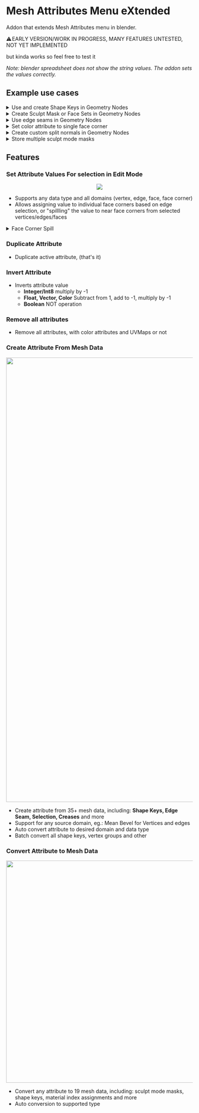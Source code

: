 # Mesh Attributes Menu eXtended
 Addon that extends Mesh Attributes menu in blender.



⚠️ EARLY VERSION/WORK IN PROGRESS, MANY FEATURES UNTESTED, NOT YET IMPLEMENTED 

but kinda works so feel free to test it

*Note: blender spreadsheet does not show the string values. The addon sets the values correctly.*

## Example use cases

<details> <summary>Use and create Shape Keys in Geometry Nodes</summary>
    <p align="center">
  <img width="600" src="https://i.imgur.com/tlvGPFj.gif">
</p>
    <ul><li>Create Shape Key Position Vector Attributes and use Set Position node</li>
          <li>Create Shape Key Offset Vector Attributes to use with Offset input of Set Position node</li>
</ul>
</details>

<details> <summary>Create Sculpt Mask or Face Sets in Geometry Nodes</summary>
    <p align="center">
  <img width="600" src="https://i.imgur.com/3evILQs.gif">
</p>
    <ul>
        <li>Convert float vertex attributes to sculpt mode mask</li>
        <li>Convert integer vertex attributes to face sets</li>
    </ul>
    <br>
</details>

<details> <summary>Use edge seams in Geometry Nodes</summary>
    <p align="center">
  <img width="600" src="https://i.imgur.com/acwuZ42.gif">
</p>
    <ul>
    <li>Convert edge seams to boolean edge attribute</li>
    </ul>
</details>

<details> <summary>Set color attribute to single face corner</summary>
    <p align="center">
  <img width="600" src="https://i.imgur.com/V153qx6.gif">
</p>
    <ul>
    <li>Using attribute value assignment menu</li>
    </ul>
</details>

<details> <summary>Create custom split normals in Geometry Nodes</summary>
    <p align="center">
  <img width="600" src="https://i.imgur.com/dEkRTRM.png">
</p>
    <ul>
        <li>Assign custom split normals created in geometry nodes to mesh</li>
    </ul>
</details>

<details> <summary>Store multiple sculpt mode masks</summary>
    <p align="center">
  <img width="600" src="https://i.imgur.com/BuWoZTd.gif">
</p>
    <ul>
    <li>Using multiple float attributes and conversion tools</li>
    </ul>
</details>


## Features

### Set Attribute Values For selection in Edit Mode

<p align="center">
  <img src="https://i.imgur.com/c8e9oF7.png">
</p>

* Supports any data type and all domains (vertex, edge, face, face corner)
* Allows assigning value to individual face corners based on edge selection, or "spillling" the value to near face corners from selected vertices/edges/faces

<details> <summary>Face Corner Spill</summary>
    <p align="center">
  <img width="600" src="https://i.imgur.com/YQyma0i.png">
</p>
</details>


### Duplicate Attribute

* Duplicate active attribute, (that's it)


### Invert Attribute

* Inverts attribute value
  * **Integer/Int8** multiply by -1
  * **Float, Vector, Color** Subtract from 1, add to -1, multiply by -1
  * **Boolean** NOT operation


### Remove all attributes

* Remove all attributes, with color attributes and UVMaps or not


### Create Attribute From Mesh Data

<p align="center">
  <img width="1200" src="https://i.imgur.com/zwJSbzq.png">
</p>

* Create attribute from 35+ mesh data, including: **Shape Keys, Edge Seam, Selection, Creases** and more
* Support for any source domain, eg.: Mean Bevel for Vertices and edges
* Auto convert attribute to desired domain and data type
* Batch convert all shape keys, vertex groups and other


### Convert Attribute to Mesh Data

<p align="center">
  <img width="600" src="https://i.imgur.com/8beEArz.png">
</p>

* Convert any attribute to 19 mesh data, including: sculpt mode masks, shape keys, material index assignments and more
* Auto conversion to supported type
